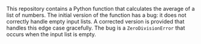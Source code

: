 This repository contains a Python function that calculates the average of a list of numbers.  The initial version of the function has a bug: it does not correctly handle empty input lists.  A corrected version is provided that handles this edge case gracefully. The bug is a `ZeroDivisionError` that occurs when the input list is empty.